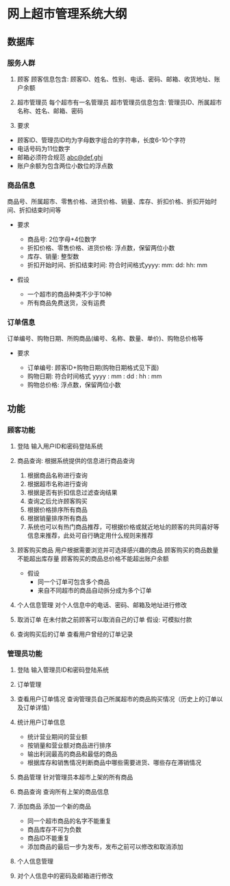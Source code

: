 # 网上超市管理系统大纲

## 数据库

### 服务人群

1.  顾客
    顾客信息包含: 顾客ID、姓名、性别、电话、密码、邮箱、收货地址、账户余额

2.  超市管理员
    每个超市有一名管理员 超市管理员信息包含: 管理员ID、所属超市名称、姓名、邮箱、密码

3.  要求

-   顾客ID、管理员ID均为字母数字组合的字符串，长度6-10个字符
-   电话号码为11位数字
-   邮箱必须符合规范 abc@def.ghi
-   账户余额为包含两位小数位的浮点数

### 商品信息

商品号、所属超市、零售价格、进货价格、销量、库存、折扣价格、折扣开始时间、折扣结束时间等

-   要求

    -   商品号: 2位字母+4位数字
    -   折扣价格、零售价格、进货价格: 浮点数，保留两位小数
    -   库存、销量: 整型数
    -   折扣开始时间、折扣结束时间: 符合时间格式yyyy: mm: dd: hh: mm

-   假设

    -   一个超市的商品种类不少于10种
    -   所有商品免费送货，没有运费

### 订单信息

订单编号、购物日期、所购商品(编号、名称、数量、单价)、购物总价格等

-   要求

    -   订单编号: 顾客ID+购物日期(购物日期格式见下面)
    -   购物日期: 符合时间格式 yyyy : mm : dd : hh : mm
    -   购物总价格: 浮点数，保留两位小数

## 功能

### 顾客功能

1.  登陆 输入用户ID和密码登陆系统
2.  商品查询: 根据系统提供的信息进行商品查询

    1.  根据商品名称进行查询
    2.  根据超市名称进行查询
    3.  根据是否有折扣信息过滤查询结果
    4.  查询之后允许顾客购买
    5.  根据价格排序所有商品
    6.  根据销量排序所有商品
    7.  系统也可以有热门商品推荐，可根据价格或就近地址的顾客的共同喜好等信息来推荐，此处可自行确定用什么规则来推荐

3.  顾客购买商品
    用户根据需要浏览并可选择感兴趣的商品 顾客购买的商品数量不能超出库存量 顾客购买的商品总价格不能超出账户余额

    -   假设
        -   同一个订单可包含多个商品
        -   来自不同超市的商品自动拆分成为多个订单

4.  个人信息管理
    对个人信息中的电话、密码、邮箱及地址进行修改

5.  取消订单
    在未付款之前顾客可以取消自己的订单 假设: 可模拟付款

6.  查询购买后的订单
    查看用户曾经的订单记录

### 管理员功能

1.  登陆
    输入管理员ID和密码登陆系统

2.  订单管理

3.  查看用户订单情况
    查询管理员自己所属超市的商品购买情况（历史上的订单以及订单详情）

4.  统计用户订单信息

    -   统计营业期间的营业额
    -   按销量和营业额对商品进行排序
    -   输出利润最高的商品和最低的商品
    -   根据库存和销售情况判断商品中哪些需要进货、哪些存在滞销情况

5.  商品管理
    针对管理员本超市上架的所有商品

6.  商品查询
    查询所有上架的商品信息
7.  添加商品
    添加一个新的商品

    -   同一个超市商品的名字不能重复
    -   商品库存不可为负数
    -   商品ID不能重复
    -   添加商品的最后一步为发布，发布之前可以修改和取消添加

8.  个人信息管理

9.  对个人信息中的密码及邮箱进行修改
